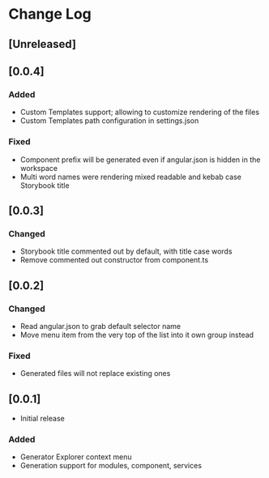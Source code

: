 # Change Log

## [Unreleased]

## [0.0.4]
### Added
- Custom Templates support; allowing to customize rendering of the files
- Custom Templates path configuration in settings.json

### Fixed
- Component prefix will be generated even if angular.json is hidden in the workspace
- Multi word names were rendering mixed readable and kebab case Storybook title

## [0.0.3]
### Changed
- Storybook title commented out by default, with title case words
- Remove commented out constructor from component.ts

## [0.0.2]
### Changed
- Read angular.json to grab default selector name
- Move menu item from the very top of the list into it own group instead
### Fixed
- Generated files will not replace existing ones

## [0.0.1]
- Initial release
### Added
- Generator Explorer context menu
- Generation support for modules, component, services
